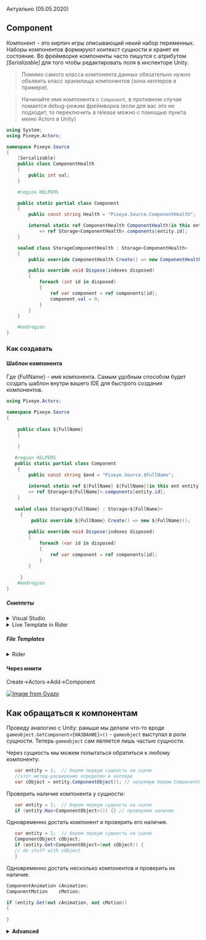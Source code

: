 Актуально (05.05.2020)

## Component
Компонент - это кирпич игры описывающий некий набор переменных. Наборы компонентов формируют контекст сущности и хранят ее состояние. Во фреймворке компоненты часто пишутся с атрибутом _[Serializable]_ для того чтобы редактировать поля в инспекторе Unity.  
>Помимо самого класса компонента данных обязательно нужно объявить класс хранилища компонентов (зона хелперов в примере).  

>Начинайте имя компонента с `Component`, в противном случае ломается debug-режим фреймворка (если для вас это не подходит, то переключить в release можно с помощью пункта меню Actors в Unity)
```csharp
using System;
using Pixeye.Actors;

namespace Pixeye.Source
{
	[Serializable]
	public class ComponentHealth
	{
		public int val;
	}

	#region HELPERS

	public static partial class Component
	{
		public const string Health = "Pixeye.Source.ComponentHealth";

		internal static ref ComponentHealth ComponentHealth(in this ent entity)
			=> ref Storage<ComponentHealth>.components[entity.id];
	}

	sealed class StorageComponentHealth : Storage<ComponentHealth>
	{
		public override ComponentHealth Create() => new ComponentHealth();

		public override void Dispose(indexes disposed)
		{
			foreach (int id in disposed)
			{
				ref var component = ref components[id];
				component.val = 0;
			}
		}
	}

	#endregion
}
```

### Как создавать 

#### Шаблон компонента
Где {FullName} - имя компонента. Самым удобным способом будет создать шаблон внутри вашего IDE для быстрого создания компонентов.
```csharp
using Pixeye.Actors;

namespace Pixeye.Source
{
 
    public class ${FullName}
    {
     
    }
      
   #region HELPERS
   public static partial class Component
    {
        public const string $end = "Pixeye.Source.$FullName";
    
		internal static ref ${FullName} ${FullName}(in this ent entity)
		=> ref Storage<${FullName}>.components[entity.id];
    }
    
   sealed class Storage${FullName} : Storage<${FullName}>
     {
	     public override ${FullName} Create() => new ${FullName}();
	     
	    public override void Dispose(indexes disposed)
		{
			foreach (var id in disposed)
			{
				ref var component = ref components[id];
			}
		}
	     
     }
    #endregion
}
```
##### Сниппеты  
<details>
	<summary>Visual Studio</summary>

Shortcut для вызова сниппета - `comp`. После двойного нажатия TAB вам нужно ввести имя компонента (без префикса Component, он уже прописан), после чего вы можете нажать снова TAB и ввести namespace, в котором находится класс компонента данных (или отредактируйте сниппет, исключив это).
```xml
<?xml version="1.0" encoding="utf-8"?>
<CodeSnippets xmlns="http://schemas.microsoft.com/VisualStudio/2005/CodeSnippet">
  <CodeSnippet Format="1.0.0">
    <Header>
      <Title>Класс компонента данных</Title>
      <Shortcut>comp</Shortcut>
      <Description>Шаблон компонента данных</Description>
      <SnippetTypes>
        <SnippetType>Expansion</SnippetType>
      </SnippetTypes>
    </Header>
    <Snippet>
      <Imports>
        <Import>
          <Namespace>Pixeye.Actors</Namespace>
        </Import>
      </Imports>
      <Declarations>
        <Literal>
          <ID>shortname</ID>
          <ToolTip>Имя компонента без суффиксов</ToolTip>
          <Default>Name</Default>
        </Literal>
        <Literal>
          <ID>namespace</ID>
          <ToolTip>Неймспэйс в котором находится класс компонента данных</ToolTip>
          <Default>Namespace</Default>
        </Literal>
      </Declarations>
      <Code Language="csharp">
        <![CDATA[
        public class Component$shortname$
        {
			$end$
        }
      
   #region HELPERS
   public static partial class Component
    {
     public const string $shortname$ = "$namespace$.Component$shortname$";
		internal static ref Component$shortname$ Component$shortname$(in this ent entity)
		=> ref Storage<Component$shortname$>.components[entity.id];
    }
    
   sealed class Storage$shortname$ : Storage<Component$shortname$>
     {
	     public override Component$shortname$ Create() => new Component$shortname$();
	     
	    public override void Dispose(indexes disposed)
		  {
			  foreach (var id in disposed)
			  {
				ref var component = ref components[id];
				//dispose (reset) logic
			  }
		  }
      
     }
    #endregion
	]]>
      </Code>
    </Snippet>
  </CodeSnippet>
</CodeSnippets>
```  

Чтобы использовать сниппет, разместите файл с расширением **.snippet** по расположению **%USERPROFILE%\Documents\Visual Studio 2019\Code Snippets\Visual C#\My Code Snippets**.  

[Руководство](https://docs.microsoft.com/ru-ru/visualstudio/ide/walkthrough-creating-a-code-snippet?view=vs-2019 "Официальное руководство с msdn") по сниппетам. [(доп.)](https://professorweb.ru/my/programs/visual-studio/level2/2_17.php "Руководство на DoctorWeb")  

</details>

<details>
<summary>Live Template in Rider</summary>  
	
Перейдите в `Settings -> Editor -> Live template`. Выберите C#, нажмите `New template` (справа ввверху). Заполните поле кода сниппета:
```csharp
    public class Component$shortname$
     {
			$end$
     }
      
   #region HELPERS
   public static partial class Component
    {
     public const string $shortname$ = "$namespace$.Component$shortname$";
		internal static ref Component$shortname$ Component$shortname$(in this Pixeye.Actors.ent entity)
		=> ref Storage<Component$shortname$>.components[entity.id];
    }
    
   sealed class Storage$shortname$ : Storage<Component$shortname$>
     {
	     public override Component$shortname$ Create() => new Component$shortname$();
	     
	     public override void Dispose(Pixeye.Actors.indexes disposed)
		  {
			  foreach (var id in disposed)
			  {
				ref var component = ref components[id];
				//dispose (reset) logic
			  }
		  }
      
     }
    #endregion
```
Настройте сниппет:  

![Настройки](https://i.gyazo.com/42b7d5c53fadc9ffcd556cd28fd50800.png)  

Расположите переменные в удобном для вас порядке их ввода (как на картинке). Также нажмите `change macro` и выберите *containing type name* для переменной `shortname`:  

![Порядок](https://i.gyazo.com/b2f99435db63fc9f095b35a2827599a9.png)  

Настройте `change macro` для `namespace`:  

![macro](https://i.gyazo.com/891d22af20b4f0d5dc8e9a01db0ec853.png)  
[Руководство](https://www.jetbrains.com/help/idea/creating-and-editing-live-templates.html "live templates for rider") по сниппетам.  

</details>  

##### File Templates
<details>
	<summary>Rider</summary>  

Воспользуйтесь этим меню:  
![Меню Code Templates](https://i.gyazo.com/a562d8ff8f30bdf2763c5e9efbefbe96.png)  

Создайте новый шаблон:  
```csharp
#set($FullName = ${NAME}) 
#set($end = $FullName.substring(9))
#set($component = $FullName.substring(1))


using Pixeye.Actors;

namespace Pixeye.Source
{
 
    public class ${FullName}
    {
     
    }
      
   #region HELPERS
   public static partial class Component
    {
        public const string $end = "Pixeye.Source.$FullName";
    
        internal static ref ${FullName} c$component(in this ent entity)
        => ref Storage<${FullName}>.components[entity.id];
    }
    
   sealed class Storage${FullName} : Storage<${FullName}>
     {
         public override ${FullName} Create() => new ${FullName}();
         
        public override void Dispose(indexes disposed)
        {
            foreach (var index in disposed)
            {
                ref var component = ref components[index];
            }
        }
         
     }
    #endregion
}
```  
[Руководство](https://www.jetbrains.com/help/rider/Using_File_and_Code_Templates.html#) по File Templates.
</details>

#### Через юнити
Create->Actors->Add->Component

[![Image from Gyazo](https://i.gyazo.com/29e7fd2c1f07c7ff8104fa6d1dc7ca45.gif)](https://gyazo.com/29e7fd2c1f07c7ff8104fa6d1dc7ca45)

## Как обращаться к компонентам
Проведу аналогию с Unity: раньше мы делали что-то вроде `gameobject.GetComponent<{НАЗВАНИЕ}>()` - `gameobject` выступал в роли сущности. Теперь `gameobject` сам является лишь частью сущности.  

Через сущность мы можем попытаться обратиться к любому компоненту:
```csharp
   var entity = 1;  // берем первую сущность на сцене
   //этот метод-расширение определен в хелпере
   var cObject = entity.ComponentObject(); // напрямую берем ComponentObject
```
Проверить наличие компонента у сущности:
```csharp
   var entity = 1;  // берем первую сущность на сцене
   if (entity.Has<ComponentObject>()) {} // проверяем наличие
```
Одновременно достать компонент и проверить его наличие.
```csharp
   var entity = 1;  // берем первую сущность на сцене
   ComponentObject cObject;  
   if (entity.Get<ComponentObject>(out cObject)) {
   // do stuff with cObject
   } 
```

Одновременно достать несколько компонентов и проверить их наличие.
 
```csharp
ComponentAnimation cAnimation;
ComponentMotion    cMotion;

if (entity.Get(out cAnimation, out cMotion))
{
				 
}
```  

<details>
	<summary><b>Advanced</b></summary>  

### Создание компонентов без хелперов

Если мы не хотим использовать хелперы (из-за проблем с переименованием или по религиозным соображениям), то можем воспользоваться атрибутом `[ActorsComponent]`:
```csharp
using Pixeye.Actors;
using UnityEngine;
 
 namespace Components
 {
     [ActorsComponent]
     public class ComponentClick
     {
         public string Id;
         public Vector2 Point;
     }
 }
```
#### Особенности использования  

**Быстрый доступ из групп к компоненту через метод-расширение сломается**, так как до он был определен в коде хелпера, но теперь:
```csharp
var cClick = entity.ComponentClick()// вызовет ошибку компилляции
```
>Этот метод ничего не мешает написать снова, но тогда остается проблема с переименованием(нужно изменить имя метода-расширения вместе с именем компонента) и порция дополнительного кода.  

Поэтому для доступа к компоненту *из групп* используйте (самый быстрый способ):
```csharp
var cClick = Storage<ComponentClick>.components[entity.id]; 
```
Или напишите универсальные методы для доступа:
```csharp
	public static class Component
	{
		/*Возвращает компонент сущности, не проверяя его наличия.
		 * (группа гарантирует наличие компонента)
		 */
		public static ref T FromGroup<T>(in this ent entity)
		  => ref Storage<T>.components[entity.id];

		/*Возвращает компонент сущности в component-переменной.
		 * Ограничение where T: class существует, чтобы предостеречь
		 * от возврата компонента по значению, если он явл. структурой.
		 * Используйте для компонентов-структур предыдущий метод.
		 */
		public static void FromGroup<T>(in this ent entity, out T component) where T: class
		  => component = Storage<T>.components[entity.id];
	}
```
Тогда обращение к компоненту будет выглядеть так:
```csharp
entity.FromGroup(out ComponentInput inputData);
```

**Создание нового компонента через `entity.Set<T>()` станет дороже**, т.к. будет использоваться реализация `Storage.Create<T>` по умолчанию - `Activator.CreateInstance<T>`. Это медленнее, чем прямой вызов конструктора. Такого поведения в критичных к производительности местах можно избежать, если использовать другую реализацию - `entity.Set<T>(T component)`:
```csharp
var cPlayer = new ComponentPlayer(); //создаем компонент вручную
entity.Set(cPlayer);
```

**Dispose останется не реализованным**, поэтому за сброс значений компонентов сущности после `entity.Release` отвечаете вы (в `entity.Set<T>()` вам может попасться старый компонент от релизнутой сущности - благодаря этому механизму `entity.Set<T>()` не всегда будет использовать Create с `Activator.CreateInstance<T>`, а брать компоненты из пула)

</details>
